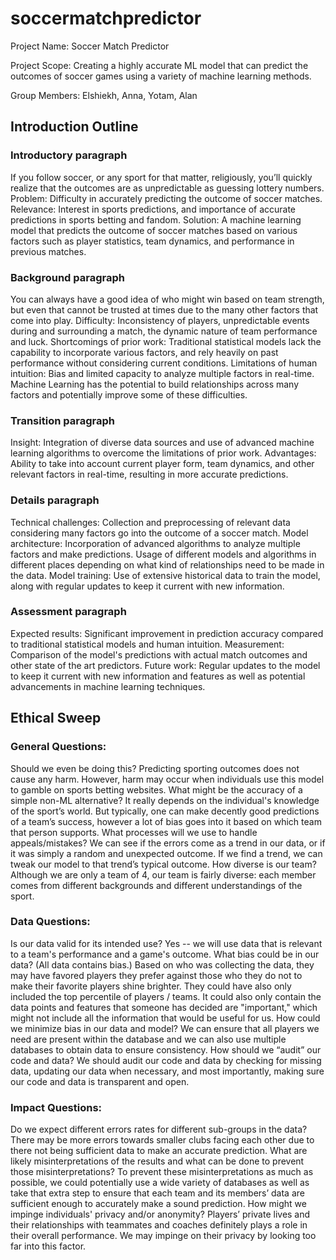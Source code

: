 # soccermatchpredictor

Project Name: Soccer Match Predictor

Project Scope: Creating a highly accurate ML model that can predict the outcomes of soccer games using a variety of machine learning methods.

Group Members: Elshiekh, Anna, Yotam, Alan

## Introduction Outline

### Introductory paragraph
If you follow soccer, or any sport for that matter, religiously, you’ll quickly realize that the outcomes are as unpredictable as guessing lottery numbers. 
Problem: Difficulty in accurately predicting the outcome of soccer matches.
Relevance: Interest in sports predictions, and importance of accurate predictions in sports betting and fandom.
Solution: A machine learning model that predicts the outcome of soccer matches based on various factors such as player statistics, team dynamics, and performance in previous matches.

### Background paragraph
You can always have a good idea of who might win based on team strength, but even that cannot be trusted at times due to the many other factors that come into play.
Difficulty: Inconsistency of players, unpredictable events during and surrounding a match, the dynamic nature of team performance and luck.
Shortcomings of prior work: Traditional statistical models lack the capability to incorporate various factors, and rely heavily on past performance without considering current conditions.
Limitations of human intuition: Bias and limited capacity to analyze multiple factors in real-time. 
Machine Learning has the potential to build relationships across many factors and potentially improve some of these difficulties.

### Transition paragraph
Insight: Integration of diverse data sources and use of advanced machine learning algorithms to overcome the limitations of prior work.
Advantages: Ability to take into account current player form, team dynamics, and other relevant factors in real-time, resulting in more accurate predictions.

### Details paragraph
Technical challenges: Collection and preprocessing of relevant data considering many factors go into the outcome of a soccer match.
Model architecture: Incorporation of advanced algorithms to analyze multiple factors and make predictions. Usage of different models and algorithms in different places depending on what kind of relationships need to be made in the data.
Model training: Use of extensive historical data to train the model, along with regular updates to keep it current with new information.

### Assessment paragraph
Expected results: Significant improvement in prediction accuracy compared to traditional statistical models and human intuition.
Measurement: Comparison of the model's predictions with actual match outcomes and other state of the art predictors.
Future work: Regular updates to the model to keep it current with new information and features as well as potential advancements in machine learning techniques.

## Ethical Sweep
### General Questions:
Should we even be doing this?
Predicting sporting outcomes does not cause any harm. However, harm may occur when individuals use this model to gamble on sports betting websites.
What might be the accuracy of a simple non-ML alternative?
It really depends on the individual's knowledge of the sport’s world. But typically, one can make decently good predictions of a team’s success, however a lot of bias goes into it based on which team that person supports.
What processes will we use to handle appeals/mistakes?
We can see if the errors come as a trend in our data, or if it was simply a random and unexpected outcome. If we find a trend, we can tweak our model to that trend’s typical outcome.
How diverse is our team?
Although we are only a team of 4, our team is fairly diverse: each member comes from different backgrounds and different understandings of the sport.
### Data Questions:
Is our data valid for its intended use?
Yes -- we will use data that is relevant to a team's performance and a game's outcome.
What bias could be in our data? (All data contains bias.)
Based on who was collecting the data, they may have favored players they prefer against those who they do not to make their favorite players shine brighter. They could have also only included the top percentile of players / teams. It could also only contain the data points and features that someone has decided are "important," which might not include all the information that would be useful for us.
How could we minimize bias in our data and model?
We can ensure that all players we need are present within the database and we can also use multiple databases to obtain data to ensure consistency. 
How should we “audit” our code and data?
We should audit our code and data by checking for missing data, updating our data when necessary, and most importantly, making sure our code and data is transparent and open.
### Impact Questions:
Do we expect different errors rates for different sub-groups in the data?
There may be more errors towards smaller clubs facing each other due to there not being sufficient data to make an accurate prediction.
What are likely misinterpretations of the results and what can be done to prevent those misinterpretations?
To prevent these misinterpretations as much as possible, we could potentially use a wide variety of databases as well as take that extra step to ensure that each team and its members’ data are sufficient enough to accurately make a sound prediction.
How might we impinge individuals' privacy and/or anonymity?
Players’ private lives and their relationships with teammates and coaches definitely plays a role in their overall performance. We may impinge on their privacy by looking too far into this factor.

